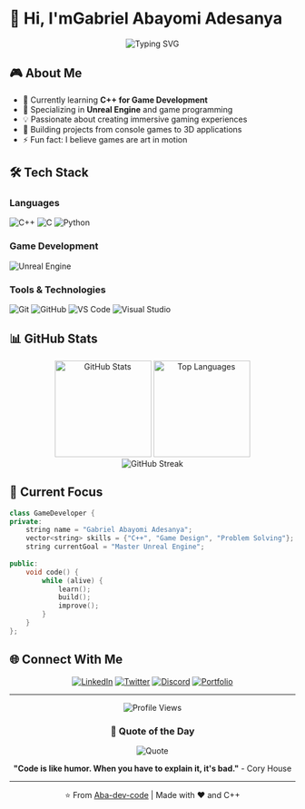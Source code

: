 # 👋 Hi, I'mGabriel Abayomi Adesanya

<div align="center">
  <img src="https://readme-typing-svg.demolab.com?font=Fira+Code&weight=600&size=28&pause=1000&color=00D9FF&center=true&vCenter=true&width=435&lines=C%2B%2B+Game+Developer;Unreal+Engine+Enthusiast;Always+Learning+%F0%9F%9A%80" alt="Typing SVG" />
</div>

## 🎮 About Me

- 🔭 Currently learning **C++ for Game Development**
- 🎯 Specializing in **Unreal Engine** and game programming
- 💡 Passionate about creating immersive gaming experiences
- 🌱 Building projects from console games to 3D applications
- ⚡ Fun fact: I believe games are art in motion

## 🛠️ Tech Stack

### Languages
![C++](https://img.shields.io/badge/C++-00599C?style=for-the-badge&logo=cplusplus&logoColor=white)
![C](https://img.shields.io/badge/C-A8B9CC?style=for-the-badge&logo=c&logoColor=white)
![Python](https://img.shields.io/badge/Python-3776AB?style=for-the-badge&logo=python&logoColor=white)

### Game Development
![Unreal Engine](https://img.shields.io/badge/Unreal%20Engine-0E1128?style=for-the-badge&logo=unrealengine&logoColor=white)


### Tools & Technologies
![Git](https://img.shields.io/badge/Git-F05032?style=for-the-badge&logo=git&logoColor=white)
![GitHub](https://img.shields.io/badge/GitHub-181717?style=for-the-badge&logo=github&logoColor=white)
![VS Code](https://img.shields.io/badge/VS%20Code-007ACC?style=for-the-badge&logo=visualstudiocode&logoColor=white)
![Visual Studio](https://img.shields.io/badge/Visual%20Studio-5C2D91?style=for-the-badge&logo=visualstudio&logoColor=white)

## 📊 GitHub Stats

<div align="center">
  <img src="https://github-readme-stats.vercel.app/api?username=Aba-dev-code&show_icons=true&theme=tokyonight&hide_border=true&bg_color=0D1117&title_color=00D9FF&icon_color=00D9FF" alt="GitHub Stats" height="170"/>
  <img src="https://github-readme-stats.vercel.app/api/top-langs/?username=Aba-dev-code&layout=compact&theme=tokyonight&hide_border=true&bg_color=0D1117&title_color=00D9FF" alt="Top Languages" height="170"/>
</div>

<div align="center">
  <img src="https://github-readme-streak-stats.herokuapp.com/?user=Aba-dev-code&theme=tokyonight&hide_border=true&background=0D1117&stroke=00D9FF&ring=00D9FF&fire=00D9FF&currStreakLabel=00D9FF" alt="GitHub Streak" />
</div>

## 🎯 Current Focus

```cpp
class GameDeveloper {
private:
    string name = "Gabriel Abayomi Adesanya";
    vector<string> skills = {"C++", "Game Design", "Problem Solving"};
    string currentGoal = "Master Unreal Engine";
    
public:
    void code() {
        while (alive) {
            learn();
            build();
            improve();
        }
    }
};
```



## 🌐 Connect With Me

<div align="center">
  
[![LinkedIn](https://img.shields.io/badge/LinkedIn-0A66C2?style=for-the-badge&logo=linkedin&logoColor=white)](your-linkedin)
[![Twitter](https://img.shields.io/badge/Twitter-1DA1F2?style=for-the-badge&logo=twitter&logoColor=white)](your-twitter)
[![Discord](https://img.shields.io/badge/Discord-5865F2?style=for-the-badge&logo=discord&logoColor=white)](your-discord)
[![Portfolio](https://img.shields.io/badge/Portfolio-FF5722?style=for-the-badge&logo=google-chrome&logoColor=white)](your-website)

</div>

---

<div align="center">
  <img src="https://komarev.com/ghpvc/?username=Aba-dev-code&color=00D9FF&style=for-the-badge&label=Profile+Views" alt="Profile Views" />
</div>

<div align="center">
  
### 💭 Quote of the Day
  
![Quote](https://quotes-github-readme.vercel.app/api?type=horizontal&theme=tokyonight)

</div>

<div align="center">
  
**"Code is like humor. When you have to explain it, it's bad."** - Cory House

</div>

---

<div align="center">
  ⭐️ From <a href="https://github.com/Aba-dev-code">Aba-dev-code</a> | Made with ❤️ and C++
</div>

<!--
**Aba-dev-code/Aba-dev-code** is a ✨ _special_ ✨ repository because its `README.md` (this file) appears on your GitHub profile.

Here are some ideas to get you started:

- 🔭 I’m currently working on ...
- 🌱 I’m currently learning ...
- 👯 I’m looking to collaborate on ...
- 🤔 I’m looking for help with ...
- 💬 Ask me about ...
- 📫 How to reach me: ...
- 😄 Pronouns: ...
- ⚡ Fun fact: ...
-->
